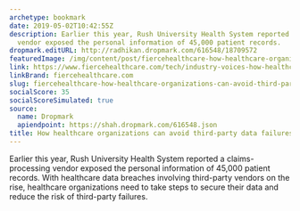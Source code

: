 ```yaml
---
archetype: bookmark
date: 2019-05-02T10:42:55Z
description: Earlier this year, Rush University Health System reported a claims-processing
  vendor exposed the personal information of 45,000 patient records.
dropmark.editURL: http://radhikan.dropmark.com/616548/18709572
featuredImage: /img/content/post/fiercehealthcare-how-healthcare-organizations-can-avoid-third-party-data-failures.jpg
link: https://www.fiercehealthcare.com/tech/industry-voices-how-healthcare-organizations-can-avoid-third-party-data-failures
linkBrand: fiercehealthcare.com
slug: fiercehealthcare-how-healthcare-organizations-can-avoid-third-party-data-failures
socialScore: 35
socialScoreSimulated: true
source:
  name: Dropmark
  apiendpoint: https://shah.dropmark.com/616548.json
title: How healthcare organizations can avoid third-party data failures
---
```

Earlier this year, Rush University Health System reported a claims-processing vendor exposed the personal information of 45,000 patient records. With healthcare data breaches involving third-party vendors on the rise, healthcare organizations need to take steps to secure their data and reduce the risk of third-party failures.